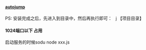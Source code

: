 #### [autojump](http://macshuo.com/?p=676)  
PS: 安装完成之后，先进入到目录中，然后再执行即可：   j 【项目目录】
#### 1024端口以下 占用
启动服务的时候sodu node xxx.js 
